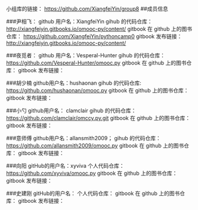 小组库的链接： https://github.com/XiangfeiYin/group8
##成员信息

###尹相飞：
github 用户名：XiangfeiYin
gihub 的代码仓库： http://xiangfeiyin.gitbooks.io/omooc-py/content/
gitbook 在 github 上的图书仓库： https://github.com/XiangfeiYin/pythoncamp0
gitbook 发布链接： http://xiangfeiyin.gitbooks.io/omooc-py/content/

###夜觅者：
github 用户名：Vesperal-Hunter
gihub 的代码仓库：https://github.com/Vesperal-Hunter/omooc.py
gitbook 在 github 上的图书仓库： 
gitbook 发布链接： 

###胡少楠
github用户名：hushaonan
gihub 的代码仓库: https://github.com/hushaonan/omooc.py
gitbook 在 github 上的图书仓库： 
gitbook 发布链接：

###小勺
github用户名： clamclair
gihub 的代码仓库：https://github.com/clamclair/omccy.py.git
gitbook 在 github 上的图书仓库： 
gitbook 发布链接：

###意师傅
github用户名：allansmith2009； 
gihub 的代码仓库：https://github.com/allansmith2009/omooc.py
gitbook 在 github 上的图书仓库： 
gitbook 发布链接：

###向阳
gitHub的用户名：xyviva
个人代码仓库：https://github.com/xyviva/omooc.py
gitbook 在 github 上的图书仓库： 
gitbook 发布链接：

###史建刚
gitHub的用户名：
个人代码仓库：
gitbook 在 github 上的图书仓库： 
gitbook 发布链接：
